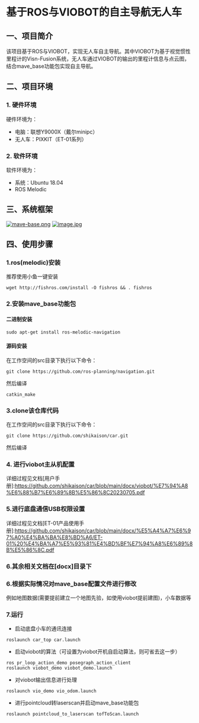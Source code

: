 # 基于ROS与VIOBOT的自主导航无人车

## 一、项目简介
该项目基于ROS与VIOBOT，实现无人车自主导航。其中VIOBOT为基于视觉惯性里程计的Visn-Fusion系统，无人车通过VIOBOT的输出的里程计信息与点云图，结合mave_base功能包实现自主导航。
## 二、项目环境
### 1. 硬件环境
硬件环境为：
- 电脑：联想Y9000X（戴尔minipc）
- 无人车：PIXKIT（ET-01系列）

### 2. 软件环境
软件环境为：
- 系统：Ubuntu 18.04
- ROS Melodic

## 三、系统框架
[![mave-base.png](https://i.postimg.cc/4477pkPL/mave-base.png)](https://postimg.cc/0rvyq4LD)
[![image.jpg](https://i.postimg.cc/HkKFcMkP/image.jpg)](https://postimg.cc/pmfs3p8D)

## 四、使用步骤
### 1.ros(melodic)安装
推荐使用小鱼一键安装
```
wget http://fishros.com/install -O fishros && . fishros
```
### 2.安装mave_base功能包
#### 二进制安装
```
sudo apt-get install ros-melodic-navigation
```
#### 源码安装
在工作空间的src目录下执行以下命令：
```
git clone https://github.com/ros-planning/navigation.git
```
然后编译
```
catkin_make
```
### 3.clone该仓库代码
在工作空间的src目录下执行以下命令：
```
git clone https://github.com/shikaison/car.git
```
然后编译
### 4. 进行viobot主从机配置
详细过程见文档[用户手册]:https://github.com/shikaison/car/blob/main/docx/viobot/%E7%94%A8%E6%88%B7%E6%89%8B%E5%86%8C20230705.pdf
### 5.进行底盘通信USB权限设置
详细过程见文档[ET-01产品使用手册]:https://github.com/shikaison/car/blob/main/docx/%E5%A4%A7%E6%97%A0%E4%BA%BA%E8%BD%A6/ET-01%20%E4%BA%A7%E5%93%81%E4%BD%BF%E7%94%A8%E6%89%8B%E5%86%8C.pdf
### 6.其余相关文档在[docx]目录下
### 6.根据实际情况对mave_base配置文件进行修改
例如地图数据(需要提前建立一个地图先验，如使用viobot提前建图)，小车数据等
### 7.运行
+ 启动底盘小车的通讯连接
```
roslaunch car_top car.launch
```
+ 启动viobot的算法（可设置为viobot开机自启动算法，则可省去这一步）
```
ros pr_loop_action_demo posegraph_action_client
roslaunch viobot_demo viobot_demo.launch
```
+ 对viobot输出信息进行处理
```
roslaunch vio_demo vio_odom.launch
```
+ 进行pointcloud转laserscan并启动mave_base功能包
```
roslaunch pointcloud_to_laserscan tofToScan.launch
```